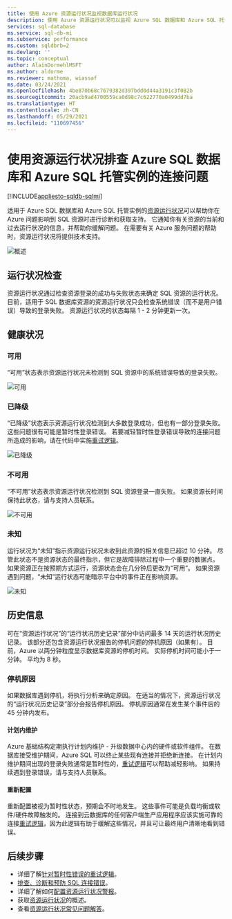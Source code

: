 ```yaml
---
title: 使用 Azure 资源运行状况监视数据库运行状况
description: 使用 Azure 资源运行状况可以监视 Azure SQL 数据库和 Azure SQL 托管实例的运行状况，以及在 Azure 问题影响到 SQL 资源时帮助进行诊断和获取支持。
services: sql-database
ms.service: sql-db-mi
ms.subservice: performance
ms.custom: sqldbrb=2
ms.devlang: ''
ms.topic: conceptual
author: AlainDormehlMSFT
ms.author: aldorme
ms.reviewer: mathoma, wiassaf
ms.date: 03/24/2021
ms.openlocfilehash: 4be870b68c7679382d397bdd0d44a3191c3f082b
ms.sourcegitcommit: 20acb9ad4700559ca0d98c7c622770a0499dd7ba
ms.translationtype: HT
ms.contentlocale: zh-CN
ms.lasthandoff: 05/29/2021
ms.locfileid: "110697456"
---
```

# <a name="use-resource-health-to-troubleshoot-connectivity-for-azure-sql-database-and-azure-sql-managed-instance"></a>使用资源运行状况排查 Azure SQL 数据库和 Azure SQL 托管实例的连接问题
[!INCLUDE[appliesto-sqldb-sqlmi](../includes/appliesto-sqldb-sqlmi.md)]

适用于 Azure SQL 数据库和 Azure SQL 托管实例的[资源运行状况](../../service-health/resource-health-overview.md#get-started)可以帮助你在 Azure 问题影响到 SQL 资源时进行诊断和获取支持。 它通知你有关资源的当前和过去运行状况的信息，并帮助你缓解问题。 在需要有关 Azure 服务问题的帮助时，资源运行状况将提供技术支持。

![概述](./media/resource-health-to-troubleshoot-connectivity/sql-resource-health-overview.jpg)

## <a name="health-checks"></a>运行状况检查

资源运行状况通过检查资源登录的成功与失败状态来确定 SQL 资源的运行状况。 目前，适用于 SQL 数据库资源的资源运行状况只会检查系统错误（而不是用户错误）导致的登录失败。 资源运行状况的状态每隔 1 - 2 分钟更新一次。

## <a name="health-states"></a>健康状况

### <a name="available"></a>可用

“可用”状态表示资源运行状况未检测到 SQL 资源中的系统错误导致的登录失败。

![可用](./media/resource-health-to-troubleshoot-connectivity/sql-resource-health-available.jpg)

### <a name="degraded"></a>已降级

“已降级”状态表示资源运行状况检测到大多数登录成功，但也有一部分登录失败。 这些问题很有可能是暂时性登录错误。 若要减轻暂时性登录错误导致的连接问题所造成的影响，请在代码中实施[重试逻辑](troubleshoot-common-connectivity-issues.md#retry-logic-for-transient-errors)。

![已降级](./media/resource-health-to-troubleshoot-connectivity/sql-resource-health-degraded.jpg)

### <a name="unavailable"></a>不可用

“不可用”状态表示资源运行状况检测到 SQL 资源登录一直失败。 如果资源长时间保持此状态，请与支持人员联系。

![不可用](./media/resource-health-to-troubleshoot-connectivity/sql-resource-health-unavailable.jpg)

### <a name="unknown"></a>未知

运行状况为“未知”指示资源运行状况未收到此资源的相关信息已超过 10 分钟。 尽管此状态不是资源状态的最终指示，但它是故障排除过程中一个重要的数据点。 如果资源正在按预期方式运行，资源状态会在几分钟后更改为“可用”。 如果资源遇到问题，“未知”运行状态可能暗示平台中的事件正在影响资源。

![未知](./media/resource-health-to-troubleshoot-connectivity/sql-resource-health-unknown.jpg)

## <a name="historical-information"></a>历史信息

可在“资源运行状况”的“运行状况历史记录”部分中访问最多 14 天的运行状况历史记录。 该部分还包含资源运行状况报告的停机问题的停机原因（如果有）。 目前，Azure 以两分钟粒度显示数据库资源的停机时间。 实际停机时间可能小于一分钟。 平均为 8 秒。

### <a name="downtime-reasons"></a>停机原因

如果数据库遇到停机，将执行分析来确定原因。 在适当的情况下，资源运行状况的“运行状况历史记录”部分会报告停机原因。 停机原因通常在发生某个事件后的 45 分钟内发布。

#### <a name="planned-maintenance"></a>计划内维护

Azure 基础结构定期执行计划内维护 - 升级数据中心内的硬件或软件组件。 在数据库接受维护期间，Azure SQL 可以终止某些现有连接并拒绝新连接。 在计划内维护期间出现的登录失败通常是暂时性的，[重试逻辑](troubleshoot-common-connectivity-issues.md#retry-logic-for-transient-errors)可以帮助减轻影响。 如果持续遇到登录错误，请与支持人员联系。

#### <a name="reconfiguration"></a>重新配置

重新配置被视为暂时性状态，预期会不时地发生。 这些事件可能是负载均衡或软件/硬件故障触发的。 连接到云数据库的任何客户端生产应用程序应该实施可靠的连接[重试逻辑](troubleshoot-common-connectivity-issues.md#retry-logic-for-transient-errors)，因为此逻辑有助于缓解这些情况，并且可让最终用户清晰地看到错误。

## <a name="next-steps"></a>后续步骤

- 详细了解[针对暂时性错误的重试逻辑](troubleshoot-common-connectivity-issues.md#retry-logic-for-transient-errors)。
- [排查、诊断和预防 SQL 连接错误](troubleshoot-common-connectivity-issues.md)。
- 详细了解如何[配置资源运行状况警报](../../service-health/resource-health-alert-arm-template-guide.md)。
- 获取[资源运行状况](../../service-health/resource-health-overview.md)的概述。
- 查看[资源运行状况常见问题解答](../../service-health/resource-health-faq.md)。
